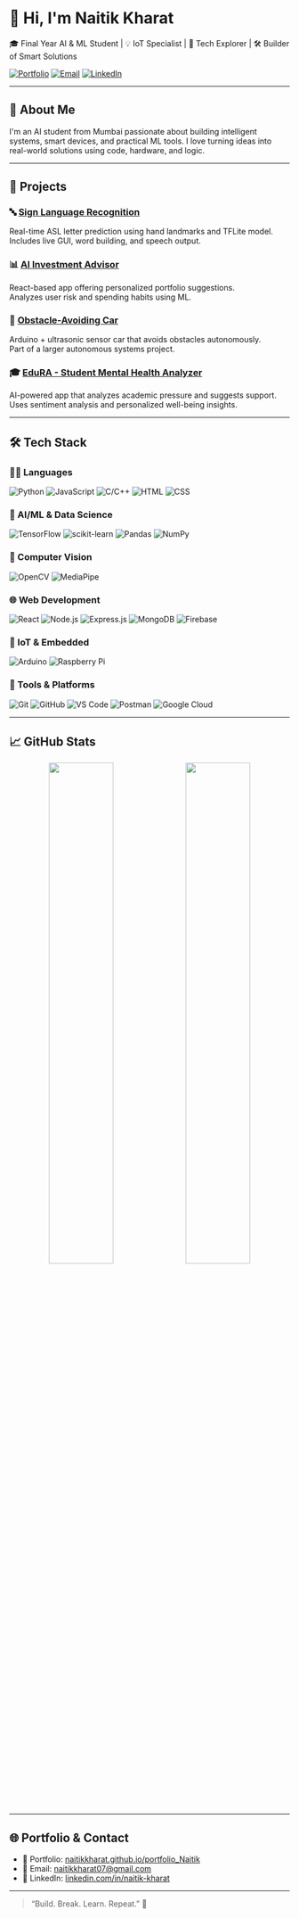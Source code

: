 # 👋 Hi, I'm Naitik Kharat

🎓 Final Year AI & ML Student | 💡 IoT Specialist | 🧠 Tech Explorer | 🛠️ Builder of Smart Solutions

[![Portfolio](https://img.shields.io/badge/Portfolio-Visit-blue?style=for-the-badge&logo=github)](https://naitikkharat.github.io/portfolio_Naitik/)
[![Email](https://img.shields.io/badge/Email-naitikkharat07@gmail.com-red?style=for-the-badge&logo=gmail)](mailto:naitikkharat@gmail.com)
[![LinkedIn](https://img.shields.io/badge/LinkedIn-Connect-blue?style=for-the-badge&logo=linkedin)]([https://linkedin.com/in/naitik-kharat](https://www.linkedin.com/in/naitikkharat/))

---

## 🧠 About Me

I'm an AI student from Mumbai passionate about building intelligent systems, smart devices, and practical ML tools. I love turning ideas into real-world solutions using code, hardware, and logic.

---

## 🚀 Projects

### 🔤 [Sign Language Recognition](https://github.com/NaitikKharat/ASL_Recognition)  
Real-time ASL letter prediction using hand landmarks and TFLite model.  
Includes live GUI, word building, and speech output.

### 📊 [AI Investment Advisor](https://github.com/NaitikKharat/Investment-Adviser)  
React-based app offering personalized portfolio suggestions.  
Analyzes user risk and spending habits using ML.

### 🚗 [Obstacle-Avoiding Car](https://github.com/NaitikKharat/Obstacle-Avoiding-Car)  
Arduino + ultrasonic sensor car that avoids obstacles autonomously.  
Part of a larger autonomous systems project.

### 🎓 [EduRA - Student Mental Health Analyzer](https://github.com/NaitikKharat/EduRA)  
AI-powered app that analyzes academic pressure and suggests support.  
Uses sentiment analysis and personalized well-being insights.

---

## 🛠️ Tech Stack

### 👨‍💻 Languages  
![Python](https://img.shields.io/badge/Python-3776AB?style=flat-square&logo=python&logoColor=white)
![JavaScript](https://img.shields.io/badge/JavaScript-F7DF1E?style=flat-square&logo=javascript&logoColor=black)
![C/C++](https://img.shields.io/badge/C/C++-00599C?style=flat-square&logo=c&logoColor=white)
![HTML](https://img.shields.io/badge/HTML-E34F26?style=flat-square&logo=html5&logoColor=white)
![CSS](https://img.shields.io/badge/CSS-1572B6?style=flat-square&logo=css3&logoColor=white)

### 🤖 AI/ML & Data Science  
![TensorFlow](https://img.shields.io/badge/TensorFlow-FF6F00?style=flat-square&logo=tensorflow&logoColor=white)
![scikit-learn](https://img.shields.io/badge/Scikit--Learn-F7931E?style=flat-square&logo=scikit-learn&logoColor=white)
![Pandas](https://img.shields.io/badge/Pandas-150458?style=flat-square&logo=pandas&logoColor=white)
![NumPy](https://img.shields.io/badge/NumPy-013243?style=flat-square&logo=numpy&logoColor=white)

### 🧠 Computer Vision  
![OpenCV](https://img.shields.io/badge/OpenCV-5C3EE8?style=flat-square&logo=opencv&logoColor=white)
![MediaPipe](https://img.shields.io/badge/MediaPipe-FF6F00?style=flat-square&logo=mediapipe&logoColor=white)

### 🌐 Web Development  
![React](https://img.shields.io/badge/React-20232A?style=flat-square&logo=react&logoColor=61DAFB)
![Node.js](https://img.shields.io/badge/Node.js-339933?style=flat-square&logo=node.js&logoColor=white)
![Express.js](https://img.shields.io/badge/Express.js-000000?style=flat-square&logo=express&logoColor=white)
![MongoDB](https://img.shields.io/badge/MongoDB-47A248?style=flat-square&logo=mongodb&logoColor=white)
![Firebase](https://img.shields.io/badge/Firebase-FFCA28?style=flat-square&logo=firebase&logoColor=black)

### 🔌 IoT & Embedded  
![Arduino](https://img.shields.io/badge/Arduino-00979D?style=flat-square&logo=arduino&logoColor=white)
![Raspberry Pi](https://img.shields.io/badge/Raspberry%20Pi-C51A4A?style=flat-square&logo=raspberry-pi&logoColor=white)

### 🧰 Tools & Platforms  
![Git](https://img.shields.io/badge/Git-F05032?style=flat-square&logo=git&logoColor=white)
![GitHub](https://img.shields.io/badge/GitHub-181717?style=flat-square&logo=github&logoColor=white)
![VS Code](https://img.shields.io/badge/VSCode-007ACC?style=flat-square&logo=visual-studio-code&logoColor=white)
![Postman](https://img.shields.io/badge/Postman-FF6C37?style=flat-square&logo=postman&logoColor=white)
![Google Cloud](https://img.shields.io/badge/Google%20Cloud-4285F4?style=flat-square&logo=google-cloud&logoColor=white)

---

## 📈 GitHub Stats

<p align="center">
  <img src="https://github-readme-stats.vercel.app/api?username=NaitikKharat&show_icons=true&theme=tokyonight" width="48%" />
  <img src="https://github-readme-streak-stats.herokuapp.com/?user=NaitikKharat&theme=tokyonight" width="48%" />
</p>

---

## 🌐 Portfolio & Contact

- 🧠 Portfolio: [naitikkharat.github.io/portfolio_Naitik](https://naitikkharat.github.io/portfolio_Naitik/)
- 📧 Email: [naitikkharat07@gmail.com](mailto:naitikkharat@gmail.com)
- 🔗 LinkedIn: [linkedin.com/in/naitik-kharat](https://linkedin.com/in/naitik-kharat)

---

> “Build. Break. Learn. Repeat.” 🚀  
